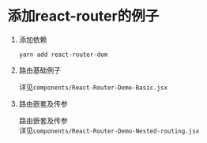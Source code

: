 # 添加react-router的例子

1. 添加依赖

   `yarn add react-router-dom`  

2. 路由基础例子  

   详见`components/React-Router-Demo-Basic.jsx`

3. 路由嵌套及传参  

   路由嵌套及传参  
   详见`components/React-Router-Demo-Nested-routing.jsx`
